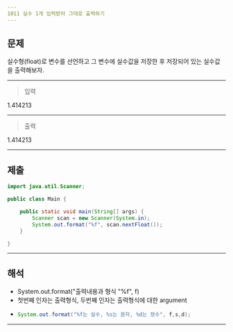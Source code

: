 ```yaml
---
1011 실수 1개 입력받아 그대로 출력하기
---
```

문제
---
실수형(float)로 변수를 선언하고 그 변수에 실수값을 저장한 후
저장되어 있는 실수값을 출력해보자.


---
>입력 

1.414213

---

>출력   

1.414213

---
제출
---
```java
import java.util.Scanner;

public class Main {

	public static void main(String[] args) {
		Scanner scan = new Scanner(System.in);
		System.out.format("%f", scan.nextFloat());
	}

}

```
---
해석
---
* System.out.format("출력내용과 형식 "%f", f)
* 첫번째 인자는 출력형식, 두번째 인자는 출력형식에 대한 argument
* ```java
  System.out.format("%f는 실수, %s는 문자, %d는 정수", f,s,d);
  ```
---